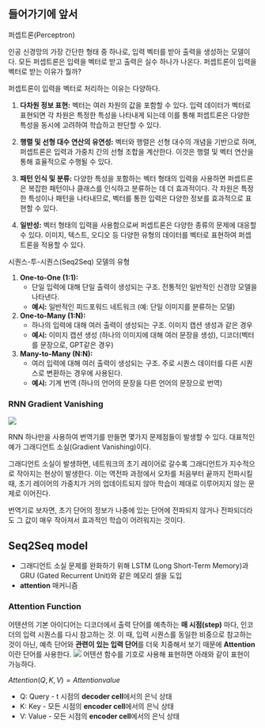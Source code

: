 
## 들어가기에 앞서

퍼셉트론(Perceptron)

인공 신경망의 가장 간단한 형태 중 하나로, 입력 벡터를 받아 출력을 생성하는 모델이다. 모든 퍼셉트론은 입력을 벡터로 받고 출력은 실수 하나가 나온다. 퍼셉트론이 입력을 벡터로 받는 이유가 뭘까?

퍼셉트론이 입력을 벡터로 처리하는 이유는 다양하다.

1. **다차원 정보 표현:** 벡터는 여러 차원의 값을 포함할 수 있다. 입력 데이터가 벡터로 표현되면 각 차원은 특정한 특성을 나타내게 되는데 이를 통해 퍼셉트론은 다양한 특성을 동시에 고려하여 학습하고 판단할 수 있다.
    
2. **행렬 및 선형 대수 연산의 유연성:** 벡터와 행렬은 선형 대수의 개념을 기반으로 하며, 퍼셉트론은 입력과 가중치 간의 선형 조합을 계산한다. 이것은 행렬 및 벡터 연산을 통해 효율적으로 수행될 수 있다.
    
3. **패턴 인식 및 분류:** 다양한 특성을 포함하는 벡터 형태의 입력을 사용하면 퍼셉트론은 복잡한 패턴이나 클래스를 인식하고 분류하는 데 더 효과적이다. 각 차원은 특정한 특성이나 패턴을 나타내므로, 벡터를 통한 입력은 다양한 정보를 효과적으로 표현할 수 있다.
    
4. **일반성:** 벡터 형태의 입력을 사용함으로써 퍼셉트론은 다양한 종류의 문제에 대응할 수 있다. 이미지, 텍스트, 오디오 등 다양한 유형의 데이터를 벡터로 표현하여 퍼셉트론을 적용할 수 있다.


시퀀스-투-시퀀스(Seq2Seq) 모델의 유형
1. **One-to-One (1:1):**
    - 단일 입력에 대해 단일 출력이 생성되는 구조. 전통적인 일반적인 신경망 모델을 나타낸다.
    - **예시:** 일반적인 피드포워드 네트워크 (예: 단일 이미지를 분류하는 모델)
2. **One-to-Many (1:N):**
    - 하나의 입력에 대해 여러 출력이 생성되는 구조. 이미지 캡션 생성과 같은 경우
    - **예시:** 이미지 캡션 생성 (하나의 이미지에 대해 여러 문장을 생성), 디코더(벡터를 문장으로, GPT같은 경우)
3. **Many-to-Many (N:N):**
    - 여러 입력에 대해 여러 출력이 생성되는 구조. 주로 시퀀스 데이터를 다른 시퀀스로 변환하는 경우에 사용된다.
    - **예시:** 기계 번역 (하나의 언어의 문장을 다른 언어의 문장으로 번역)


### RNN Gradient Vanishing

![](https://i.imgur.com/GPIH76l.png)

RNN 하나만을 사용하여 번역기를 만들면 몇가지 문제점들이 발생할 수 있다. 대표적인 예가 그래디언트 소실(Gradient Vanishing)이다.

그래디언트 소실이 발생하면, 네트워크의 초기 레이어로 갈수록 그래디언트가 지수적으로 작아지는 현상이 발생한다. 이는 역전파 과정에서 오차를 처음부터 끝까지 전파시킬 때, 초기 레이어의 가중치가 거의 업데이트되지 않아 학습이 제대로 이루어지지 않는 문제로 이어진다.

번역기로 보자면, 초기 단어의 정보가 나중에 있는 단어에 전파되지 않거나 전파되더라도 그 값이 매우 작아져서 효과적인 학습이 어려워지는 것이다.


## Seq2Seq model
* 그래디언트 소실 문제를 완화하기 위해 LSTM (Long Short-Term Memory)과 GRU (Gated Recurrent Unit)와 같은 메모리 셀을 도입
* **attention** 매커니즘


### Attention Function
어텐션의 기본 아이디어는 디코더에서 출력 단어를 예측하는 **매 시점(step)** 마다, 인코더의 입력 시퀀스를 다시 참고하는 것. 이 때, 입력 시퀀스를 동일한 비중으로 참고하는 것이 아닌, 예측 단어와 **관련이 있는 입력 단어**를 더욱 치중해서 보기 때문에 **Attention**이란 단어를 사용한다.
![](https://i.imgur.com/Yi98Fz3.png)
어텐션 함수를 기호로 사용해 표현하면 아래와 같이 표현이 가능하다.

$Attention(Q,K,V)=Attentionvalue$
- Q: Query - t 시점의 **decoder cell**에서의 은닉 상태
- K: Key - 모든 시점의 **encoder cell**에서의 은닉 상태
- V: Value - 모든 시점의 **encoder cell**에서의 은닉 상태